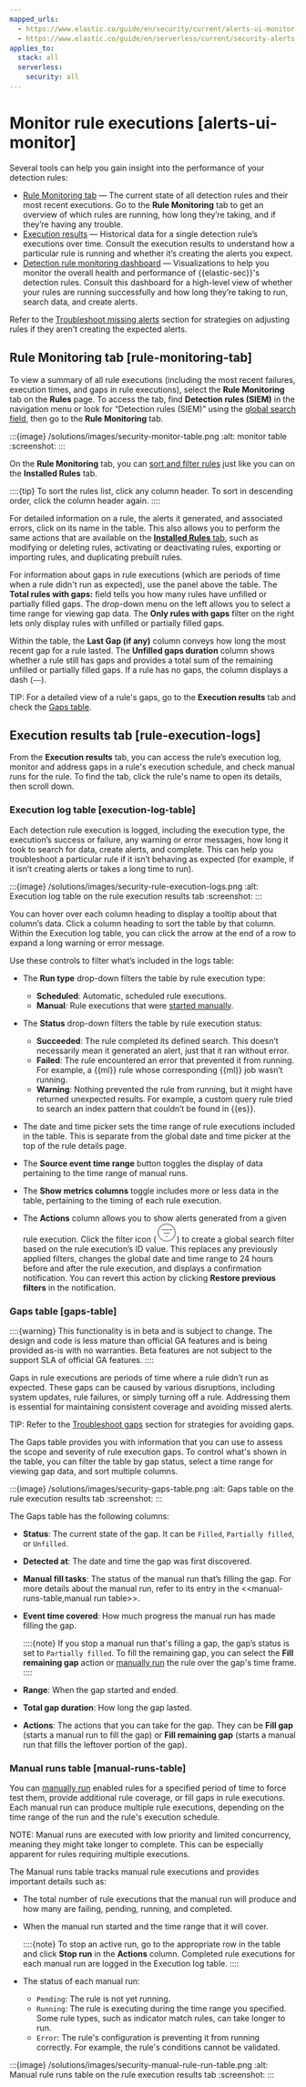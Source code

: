 ```yaml
---
mapped_urls:
  - https://www.elastic.co/guide/en/security/current/alerts-ui-monitor.html
  - https://www.elastic.co/guide/en/serverless/current/security-alerts-ui-monitor.html
applies_to:
  stack: all
  serverless:
    security: all
---
```


# Monitor rule executions [alerts-ui-monitor]

Several tools can help you gain insight into the performance of your detection rules:

* [Rule Monitoring tab](#rule-monitoring-tab) — The current state of all detection rules and their most recent executions. Go to the **Rule Monitoring** tab to get an overview of which rules are running, how long they’re taking, and if they’re having any trouble.
* [Execution results](#rule-execution-logs) — Historical data for a single detection rule’s executions over time. Consult the execution results to understand how a particular rule is running and whether it’s creating the alerts you expect.
* [Detection rule monitoring dashboard](../dashboards/detection-rule-monitoring-dashboard.md) — Visualizations to help you monitor the overall health and performance of {{elastic-sec}}'s detection rules. Consult this dashboard for a high-level view of whether your rules are running successfully and how long they’re taking to run, search data, and create alerts.

Refer to the [Troubleshoot missing alerts](../../../troubleshoot/security/detection-rules.md#troubleshoot-signals) section for strategies on adjusting rules if they aren’t creating the expected alerts.


## Rule Monitoring tab [rule-monitoring-tab]

To view a summary of all rule executions (including the most recent failures, execution times, and gaps in rule executions), select the **Rule Monitoring** tab on the **Rules** page. To access the tab, find **Detection rules (SIEM)** in the navigation menu or look for “Detection rules (SIEM)” using the [global search field](/explore-analyze/find-and-organize/find-apps-and-objects.md), then go to the **Rule Monitoring** tab.

:::{image} /solutions/images/security-monitor-table.png
:alt: monitor table
:screenshot:
:::

On the **Rule Monitoring** tab, you can [sort and filter rules](../detect-and-alert/manage-detection-rules.md#sort-filter-rules) just like you can on the **Installed Rules** tab.

::::{tip}
To sort the rules list, click any column header. To sort in descending order, click the column header again.
::::


For detailed information on a rule, the alerts it generated, and associated errors, click on its name in the table. This also allows you to perform the same actions that are available on the [**Installed Rules** tab](manage-detection-rules.md), such as modifying or deleting rules, activating or deactivating rules, exporting or importing rules, and duplicating prebuilt rules.

For information about gaps in rule executions (which are periods of time when a rule didn't run as expected), use the panel above the table. The **Total rules with gaps:** field tells you how many rules have unfilled or partially filled gaps. The drop-down menu on the left allows you to select a time range for viewing gap data. The **Only rules with gaps** filter on the right lets only display rules with unfilled or partially filled gaps. 

Within the table, the **Last Gap (if any)** column conveys how long the most recent gap for a rule lasted. The **Unfilled gaps duration** column shows whether a rule still has gaps and provides a total sum of the remaining unfilled or partially filled gaps. If a rule has no gaps, the column displays a dash (`––`).


TIP: For a detailed view of a rule's gaps, go to the **Execution results** tab and check the [Gaps table](/solutions/security/detect-and-alert/monitor-rule-executions.md#gaps-table).


## Execution results tab [rule-execution-logs]

From the **Execution results** tab, you can access the rule’s execution log, monitor and address gaps in a rule's execution schedule, and check manual runs for the rule. To find the tab, click the rule's name to open its details, then scroll down. 

### Execution log table [execution-log-table]

Each detection rule execution is logged, including the execution type, the execution’s success or failure, any warning or error messages, how long it took to search for data, create alerts, and complete. This can help you troubleshoot a particular rule if it isn’t behaving as expected (for example, if it isn’t creating alerts or takes a long time to run).

:::{image} /solutions/images/security-rule-execution-logs.png
:alt: Execution log table on the rule execution results tab
:screenshot:
:::

You can hover over each column heading to display a tooltip about that column’s data. Click a column heading to sort the table by that column. Within the Execution log table, you can click the arrow at the end of a row to expand a long warning or error message.

Use these controls to filter what’s included in the logs table:

* The **Run type** drop-down filters the table by rule execution type:

    * **Scheduled**: Automatic, scheduled rule executions.
    * **Manual**: Rule executions that were [started manually](manage-detection-rules.md#manually-run-rules).

* The **Status** drop-down filters the table by rule execution status:

    * **Succeeded**: The rule completed its defined search. This doesn’t necessarily mean it generated an alert, just that it ran without error.
    * **Failed**: The rule encountered an error that prevented it from running. For example, a {{ml}} rule whose corresponding {{ml}} job wasn’t running.
    * **Warning**: Nothing prevented the rule from running, but it might have returned unexpected results. For example, a custom query rule tried to search an index pattern that couldn’t be found in {{es}}.

* The date and time picker sets the time range of rule executions included in the table. This is separate from the global date and time picker at the top of the rule details page.
* The **Source event time range** button toggles the display of data pertaining to the time range of manual runs.
* The **Show metrics columns** toggle includes more or less data in the table, pertaining to the timing of each rule execution.
* The **Actions** column allows you to show alerts generated from a given rule execution. Click the filter icon (![Filter icon](/solutions/images/security-filter-icon.png "title =20x20")) to create a global search filter based on the rule execution’s ID value. This replaces any previously applied filters, changes the global date and time range to 24 hours before and after the rule execution, and displays a confirmation notification. You can revert this action by clicking **Restore previous filters** in the notification.


### Gaps table [gaps-table]

::::{warning}
This functionality is in beta and is subject to change. The design and code is less mature than official GA features and is being provided as-is with no warranties. Beta features are not subject to the support SLA of official GA features.
::::

Gaps in rule executions are periods of time where a rule didn’t run as expected. These gaps can be caused by various disruptions, including system updates, rule failures, or simply turning off a rule. Addressing them is essential for maintaining consistent coverage and avoiding missed alerts.

TIP: Refer to the [Troubleshoot gaps](../../../troubleshoot/security/detection-rules.md#troubleshoot-gaps) section for strategies for avoiding gaps.

The Gaps table provides you with information that you can use to assess the scope and severity of rule execution gaps. To control what's shown in the table, you can filter the table by gap status, select a time range for viewing gap data, and sort multiple columns. 

:::{image} /solutions/images/security-gaps-table.png
:alt: Gaps table on the rule execution results tab
:screenshot:
:::

The Gaps table has the following columns:

* **Status**: The current state of the gap. It can be `Filled`, `Partially filled`, or `Unfilled`.
* **Detected at**: The date and time the gap was first discovered.
* **Manual fill tasks**: The status of the manual run that’s filling the gap. For more details about the manual run, refer to its entry in the <<manual-runs-table,manual run table>>.
* **Event time covered**: How much progress the manual run has made filling the gap. 

    ::::{note} 
    If you stop a manual run that's filling a gap, the gap’s status is set to `Partially filled`. To fill the remaining gap, you can select the **Fill remaining gap** action or [manually run](/solutions/security/detect-and-alert/manage-detection-rules.md#manually-run-rules) the rule over the gap's time frame.
    ::::

* **Range**: When the gap started and ended. 
* **Total gap duration**: How long the gap lasted.
* **Actions**: The actions that you can take for the gap. They can be **Fill gap** (starts a manual run to fill the gap) or **Fill remaining gap** (starts a manual run that fills the leftover portion of the gap).


### Manual runs table [manual-runs-table]

You can [manually run](/solutions/security/detect-and-alert/manage-detection-rules.md#manually-run-rules) enabled rules for a specified period of time to force test them, provide additional rule coverage, or fill gaps in rule executions. Each manual run can produce multiple rule executions, depending on the time range of the run and the rule's execution schedule. 

NOTE: Manual runs are executed with low priority and limited concurrency, meaning they might take longer to complete. This can be especially apparent for rules requiring multiple executions.

The Manual runs table tracks manual rule executions and provides important details such as:

* The total number of rule executions that the manual run will produce and how many are failing, pending, running, and completed.
* When the manual run started and the time range that it will cover.

    ::::{note} 
    To stop an active run, go to the appropriate row in the table and click **Stop run** in the **Actions** column. Completed rule executions for each manual run are logged in the Execution log table.
    ::::

* The status of each manual run:

    * `Pending`: The rule is not yet running. 
    * `Running`: The rule is executing during the time range you specified. Some rule types, such as indicator match rules, can take longer to run.
    * `Error`: The rule's configuration is preventing it from running correctly. For example, the rule's conditions cannot be validated.

:::{image} /solutions/images/security-manual-rule-run-table.png
:alt: Manual rule runs table on the rule execution results tab
:screenshot:
:::


